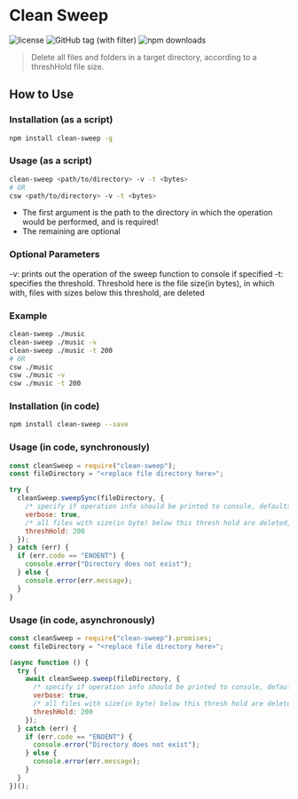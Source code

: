# Clean Sweep

![license](https://img.shields.io/github/license/noahweasley/clean-sweep) ![GitHub tag (with filter)](https://img.shields.io/github/v/tag/noahweasley/clean-sweep?label=Latest%20release&color=yellow) ![npm downloads](https://img.shields.io/npm/dw/clean-sweep?label=NPM%20downloads&color=red)

> Delete all files and folders in a target directory, according to a threshHold file size.

## How to Use

### Installation (as a script)

```bash
npm install clean-sweep -g
```

### Usage (as a script)

```bash
clean-sweep <path/to/directory> -v -t <bytes>
# OR
csw <path/to/directory> -v -t <bytes>

```

- The first argument is the path to the directory in which the operation would be performed, and is required!
- The remaining are optional

### Optional Parameters

-v: prints out the operation of the sweep function to console if specified
-t: specifies the threshold. Threshold here is the file size(in bytes), in which with, files with sizes below this threshold, are deleted

### Example

```bash
clean-sweep ./music
clean-sweep ./music -v
clean-sweep ./music -t 200
# OR
csw ./music
csw ./music -v
csw ./music -t 200
```

### Installation (in code)

```bash
npm install clean-sweep --save
```

### Usage (in code, synchronously)

```javascript
const cleanSweep = require("clean-sweep");
const fileDirectory = "<replace file directory here>";

try {
  cleanSweep.sweepSync(fileDirectory, {
    /* specify if operation info should be printed to console, defaults to false */
    verbose: true,
    /* all files with size(in byte) below this thresh hold are deleted, defaults to 0 */
    threshHold: 200
  });
} catch (err) {
  if (err.code == "ENOENT") {
    console.error("Directory does not exist");
  } else {
    console.error(err.message);
  }
}
```

### Usage (in code, asynchronously)

```javascript
const cleanSweep = require("clean-sweep").promises;
const fileDirectory = "<replace file directory here>";

(async function () {
  try {
    await cleanSweep.sweep(fileDirectory, {
      /* specify if operation info should be printed to console, defaults to false */
      verbose: true,
      /* all files with size(in byte) below this thresh hold are deleted, defaults to 0 */
      threshHold: 200
    });
  } catch (err) {
    if (err.code == "ENOENT") {
      console.error("Directory does not exist");
    } else {
      console.error(err.message);
    }
  }
})();
```
